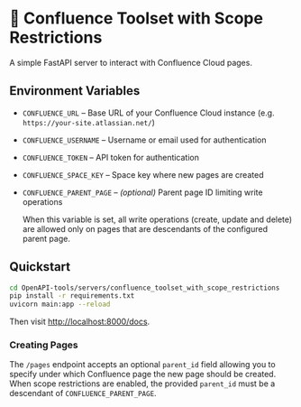 # 📝 Confluence Toolset with Scope Restrictions

A simple FastAPI server to interact with Confluence Cloud pages.

## Environment Variables
- `CONFLUENCE_URL` – Base URL of your Confluence Cloud instance (e.g. `https://your-site.atlassian.net/`)
- `CONFLUENCE_USERNAME` – Username or email used for authentication
- `CONFLUENCE_TOKEN` – API token for authentication
- `CONFLUENCE_SPACE_KEY` – Space key where new pages are created
- `CONFLUENCE_PARENT_PAGE` – *(optional)* Parent page ID limiting write operations
  
  When this variable is set, all write operations (create, update and delete) are allowed only on pages that are descendants of the configured parent page.

## Quickstart
```bash
cd OpenAPI-tools/servers/confluence_toolset_with_scope_restrictions
pip install -r requirements.txt
uvicorn main:app --reload
```
Then visit [http://localhost:8000/docs](http://localhost:8000/docs).

### Creating Pages

The `/pages` endpoint accepts an optional `parent_id` field allowing you to specify under which Confluence page the new page should be created. When scope restrictions are enabled, the provided `parent_id` must be a descendant of `CONFLUENCE_PARENT_PAGE`.
